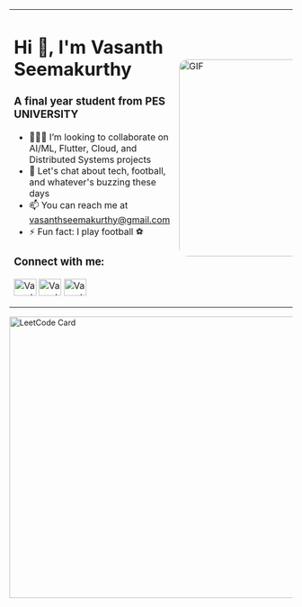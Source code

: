 <table>
  <tr>
    <td>
      <h1>Hi 👋, I'm Vasanth Seemakurthy</h1>
      <h3>A final year student from PES UNIVERSITY</h3>
      <ul>
        <li>🧑‍🤝‍🧑 I’m looking to collaborate on AI/ML, Flutter, Cloud, and Distributed Systems projects</li>
        <li>💬 Let's chat about tech, football, and whatever's buzzing these days</li>
        <li>📫 You can reach me at <a href="mailto:vasanthseemakurthy@gmail.com">vasanthseemakurthy@gmail.com</a></li>
        <li>⚡ Fun fact: I play football ⚽</li>
      </ul>
      <h3 align="left">Connect with me:</h3>
      <p align="left">
        <a href="https://www.linkedin.com/in/seemakurthy-vasanth/" target="blank"><img align="center" src="https://raw.githubusercontent.com/rahuldkjain/github-profile-readme-generator/master/src/images/icons/Social/linked-in-alt.svg" alt="Vasanth Seemakurthy" height="30" width="40" /></a>
        <a href="https://www.kaggle.com/seemakurthyvasanth" target="blank"><img align="center" src="https://raw.githubusercontent.com/rahuldkjain/github-profile-readme-generator/master/src/images/icons/Social/kaggle.svg" alt="Vasanth Seemakurthy" height="30" width="40" /></a>
        <a href="https://www.instagram.com/vasanth_seemakurthy/" target="blank"><img align="center" src="https://raw.githubusercontent.com/rahuldkjain/github-profile-readme-generator/master/src/images/icons/Social/instagram.svg" alt="Vasanth Seemakurthy" height="30" width="40" /></a>
      </p>
    </td>
    <td>
      <img src="https://i.giphy.com/media/v1.Y2lkPTc5MGI3NjExZXMzZ3gyMno3dHp5NnJtandjN3Zjb2ZvMTNnMmRhcms1dXBiZTFnZSZlcD12MV9pbnRlcm5hbF9naWZfYnlfaWQmY3Q9Zw/iCWVYWO2S3Qnn6jx3S/giphy.gif" alt="GIF" style="width: 350px; height: auto; border-radius: 15px;" />
    </td>
  </tr>
</table>

<img src="https://leetcard.jacoblin.cool/iamhuman?theme=dark" alt="LeetCode Card" name="Vasanth" style="width: 1500px; height: 500px;" />

